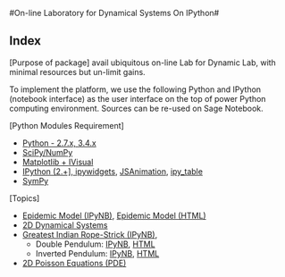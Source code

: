 #On-line Laboratory for Dynamical Systems On IPython#

## Index
[Purpose of package]
avail ubiquitous on-line Lab for Dynamic Lab, with minimal resources but un-limit gains.

To implement the platform, we use the following Python and IPython (notebook interface) as the user interface on the top of power Python computing environment. Sources can be re-used on Sage Notebook.

[Python Modules Requirement]
 
* <a href=“http://www.python.org”>Python - 2.7.x, 3.4.x</a>
* <a href=“www.scipy.org”>SciPy/NumPy</a>
* <a href=“matplotlib.org”>Matplotlib + <a href=“https://pypi.python.org/pypi/IVisual”>IVisual</a>
* <a href=“ipython.org”>IPython (2.+], <a href=“https://github.com/jakevdp/ipywidgets”>ipywidgets</a>, <a href=“https://github.com/jakevdp/JSAnimation”>JSAnimation</a>, <a href=“https://github.com/epmoyer/ipy_table”>ipy_table</a>
* <a href=“www.sympy.org”>SymPy</a>


[Topics]
- [Epidemic Model (IPyNB)](DiffEq/0-Basics.ipynb), [Epidemic Model (HTML)](DiffEq/0-Basics.html)
- [2D Dynamical Systems](DiffEq/2Dde.ipynb)
- [Greatest Indian Rope-Strick (IPyNB)](Sim/index.ipynb), 
   -  Double Pendulum: [IPyNB](Sim/ivisual-1.ipynb), [HTML](Sim/ivisual-1.html)
   -  Inverted Pendulum: [IPyNB](Sim/ivisual-2.ipynb), [HTML](Sim/ivisual-2.html)
- [2D Poisson Equations (PDE)](DiffEq/3__2D_poisson.ipynb)  